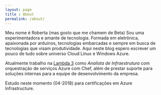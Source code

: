 ```yaml
---
layout: page
title : About
permalink: /about/
---
```



Meu nome é Roberta (mas gosto que me chamem de Beta) Sou uma experimentadora e amante de tecnologia. Formada em eletrônica, apaixonada por arduinos, tecnologias embarcadas e sempre em busca de tecnologias que visam produtividade. Aqui neste blog espero escrever um pouco de tudo sobre universo Cloud Linux e Windows Azure.

Atualmente trabalho na [Lambda 3](https://www.lambda3.com.br) como *Analista de Infraestrutura* com orquestração de serviços Azure com Chef, além de prestar suporte para soluções internas para a equipe de desenvolvimento da empresa.

Estudo neste momento (04-2018) para certificações em Azure Infrastructure.